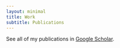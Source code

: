 ```yaml
---
layout: minimal
title: Work
subtitle: Publications
---
```



See all of my publications in [Google Scholar](https://scholar.google.com/citations?hl=en&user=-5BC9nwAAAAJ&view_op=list_works&sortby=pubdate).



